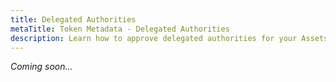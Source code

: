 ```yaml
---
title: Delegated Authorities
metaTitle: Token Metadata - Delegated Authorities
description: Learn how to approve delegated authorities for your Assets on Token Metadata
---
```


_Coming soon..._
